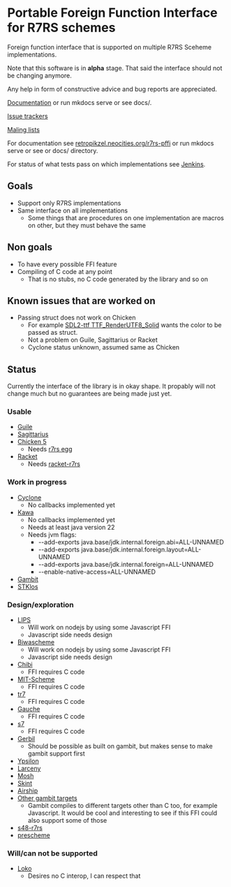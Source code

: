 # Portable Foreign Function Interface for R7RS schemes

Foreign function interface that is supported on multiple R7RS Sceheme implementations.

Note that this software is in **alpha** stage. That said the interface should not be changing anymore.

Any help in form of constructive advice and bug reports are appreciated.

[Documentation](https://retropikzel.neocities.org/r7rs-pffi/) or run mkdocs serve or see docs/.

[Issue trackers](https://sr.ht/~retropikzel/r7rs-pffi/trackers)

[Maling lists](https://sr.ht/~retropikzel/r7rs-pffi/lists)

For documentation see [retropikzel.neocities.org/r7rs-pffi](retropikzel.neocities.org/r7rs-pffi)
or run mkdocs serve or see or docs/ directory.

For status of what tests pass on which implementations see
[Jenkins](https://jenkins.staging.scheme.org/job/r7rs-pffi/job/master/).

## Goals

- Support only R7RS implementations
- Same interface on all implementations
  - Some things that are procedures on one implementation are macros on other,
  but they must behave the same

## Non goals

- To have every possible FFI feature
- Compiling of C code at any point
    - That is no stubs, no C code generated by the library and so on

## Known issues that are worked on

- Passing struct does not work on Chicken
    - For example [SDL2-ttf TTF_RenderUTF8_Solid](https://wiki.libsdl.org/SDL2_ttf/TTF_RenderUTF8_Solid)
    wants the color to be passed as struct.
    - Not a problem on Guile, Sagittarius or Racket
    - Cyclone status unknown, assumed same as Chicken

## Status

Currently the interface of the library is in okay shape. It propably will not change much but no
guarantees are being made just yet.

### Usable

- [Guile](https://www.gnu.org/software/guile/)
- [Sagittarius](https://bitbucket.org/ktakashi/sagittarius-scheme/wiki/Home)
- [Chicken 5](https://www.call-cc.org/)
    - Needs [r7rs egg](https://wiki.call-cc.org/eggref/5/r7rs)
- [Racket](https://racket-lang.org/)
    - Needs [racket-r7rs](https://github.com/lexi-lambda/racket-r7rs)

### Work in progress

- [Cyclone](https://justinethier.github.io/cyclone/)
    - No callbacks implemented yet
- [Kawa](https://www.gnu.org/software/kawa/index.html)
    - No callbacks implemented yet
    - Needs at least java version 22
    - Needs jvm flags:
        - --add-exports java.base/jdk.internal.foreign.abi=ALL-UNNAMED
        - --add-exports java.base/jdk.internal.foreign.layout=ALL-UNNAMED
        - --add-exports java.base/jdk.internal.foreign=ALL-UNNAMED
        - --enable-native-access=ALL-UNNAMED
- [Gambit](https://gambitscheme.org)
- [STKlos](https://stklos.net/)

### Design/exploration

- [LIPS](https://lips.js.org/)
    - Will work on nodejs by using some Javascript FFI
    - Javascript side needs design
- [Biwascheme](https://www.biwascheme.org/)
    - Will work on nodejs by using some Javascript FFI
    - Javascript side needs design
- [Chibi](https://synthcode.com/scheme/chibi)
    - FFI requires C code
- [MIT-Scheme](https://www.gnu.org/software/mit-scheme/)
    - FFI requires C code
- [tr7](https://gitlab.com/jobol/tr7)
    - FFI requires C code
- [Gauche](https://practical-scheme.net/gauche/)
    - FFI requires C code
- [s7](https://scheme.fail://ccrma.stanford.edu/software/snd/snd/s7.html)
    - FFI requires C code
- [Gerbil](https://cons.io/)
    - Should be possible as built on gambit, but makes sense to make gambit support first
- [Ypsilon](http://www.littlewingpinball.com/doc/en/ypsilon/)
- [Larceny](https://larcenists.org/)
- [Mosh](https://mosh.monaos.org)
- [Skint](https://github.com/false-schemers/skint)
- [Airship](https://gitlab.com/mbabich/airship-scheme)
- [Other gambit targets](https://gambitscheme.org/)
  - Gambit compiles to different targets other than C too, for example Javascript. It would be cool
  and interesting to see if this FFI could also support some of those
- [s48-r7rs](https://codeberg.org/prescheme/s48-r7rs)
- [prescheme](https://codeberg.org/prescheme/prescheme)

### Will/can not be supported

- [Loko](https://scheme.fail/)
    - Desires no C interop, I can respect that
